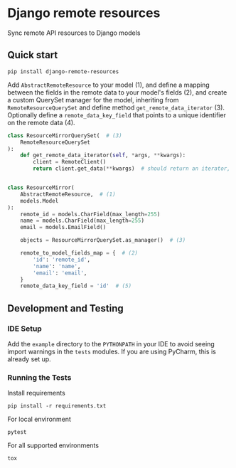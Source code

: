 # Django remote resources

Sync remote API resources to Django models

## Quick start

    pip install django-remote-resources

Add `AbstractRemoteResource` to your model (1), and define a mapping between the fields in the remote data to your
model's fields (2), and create a custom QuerySet manager for the model, inheriting from `RemoteResourceQuerySet` and
define method `get_remote_data_iterator` (3). Optionally define a `remote_data_key_field` that points to a unique
identifier on the remote data (4).

```python
class ResourceMirrorQuerySet(  # (3)
    RemoteResourceQuerySet
):
    def get_remote_data_iterator(self, *args, **kwargs):
        client = RemoteClient()
        return client.get_data(**kwargs)  # should return an iterator, with each item representing a page of data


class ResourceMirror(
    AbstractRemoteResource,  # (1)
    models.Model
):
    remote_id = models.CharField(max_length=255)
    name = models.CharField(max_length=255)
    email = models.EmailField()

    objects = ResourceMirrorQuerySet.as_manager()  # (3)

    remote_to_model_fields_map = {  # (2)
        'id': 'remote_id',
        'name': 'name',
        'email': 'email',
    }
    remote_data_key_field = 'id'  # (5)
```

## Development and Testing

### IDE Setup

Add the `example` directory to the `PYTHONPATH` in your IDE to avoid seeing import warnings in the `tests` modules. If
you are using PyCharm, this is already set up.

### Running the Tests

Install requirements

```
pip install -r requirements.txt
```

For local environment

```
pytest
```

For all supported environments

```
tox
```
